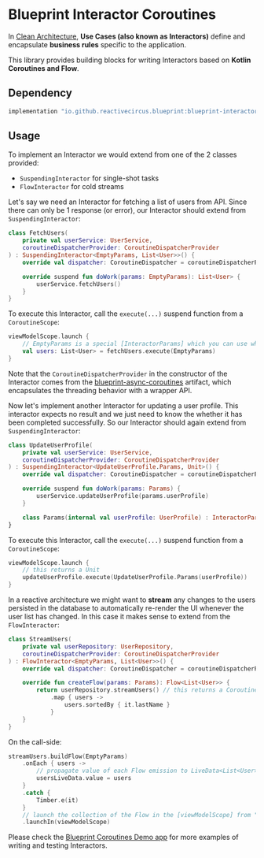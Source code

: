 # Blueprint Interactor Coroutines

In [Clean Architecture][clean-architecture], **Use Cases (also known as Interactors)** define and encapsulate **business rules** specific to the application.

This library provides building blocks for writing Interactors based on **Kotlin Coroutines and Flow**.

## Dependency

```groovy
implementation "io.github.reactivecircus.blueprint:blueprint-interactor-coroutines:${blueprint_version}"
```

## Usage

To implement an Interactor we would extend from one of the 2 classes provided:

* `SuspendingInteractor` for single-shot tasks
* `FlowInteractor` for cold streams

Let's say we need an Interactor for fetching a list of users from API. Since there can only be 1 response (or error), our Interactor should extend from `SuspendingInteractor`:

```kotlin
class FetchUsers(
    private val userService: UserService,
    coroutineDispatcherProvider: CoroutineDispatcherProvider
) : SuspendingInteractor<EmptyParams, List<User>>() {
    override val dispatcher: CoroutineDispatcher = coroutineDispatcherProvider.io

    override suspend fun doWork(params: EmptyParams): List<User> {
        userService.fetchUsers()
    }
}
```

To execute this Interactor, call the `execute(...)` suspend function from a `CoroutineScope`:

```kotlin
viewModelScope.launch {
    // EmptyParams is a special [InteractorParams] which you can use when the Interactor has no params.
    val users: List<User> = fetchUsers.execute(EmptyParams)
}
```

Note that the `CoroutineDispatcherProvider` in the constructor of the Interactor comes from the [blueprint-async-coroutines][async-coroutines] artifact, which encapsulates the threading behavior with a wrapper API.

Now let's implement another Interactor for updating a user profile. This interactor expects no result and we just need to know the whether it has been completed successfully. So our Interactor should again extend from `SuspendingInteractor`:

```kotlin
class UpdateUserProfile(
    private val userService: UserService,
    coroutineDispatcherProvider: CoroutineDispatcherProvider
) : SuspendingInteractor<UpdateUserProfile.Params, Unit>() {
    override val dispatcher: CoroutineDispatcher = coroutineDispatcherProvider.io

    override suspend fun doWork(params: Params) {
        userService.updateUserProfile(params.userProfile)
    }

    class Params(internal val userProfile: UserProfile) : InteractorParams
}
```

To execute this Interactor, call the `execute(...)` suspend function from a `CoroutineScope`:

```kotlin
viewModelScope.launch {
    // this returns a Unit
    updateUserProfile.execute(UpdateUserProfile.Params(userProfile))
}
```

In a reactive architecture we might want to **stream** any changes to the users persisted in the database to automatically re-render the UI whenever the user list has changed. In this case it makes sense to extend from the `FlowInteractor`:

```kotlin
class StreamUsers(
    private val userRepository: UserRepository,
    coroutineDispatcherProvider: CoroutineDispatcherProvider
) : FlowInteractor<EmptyParams, List<User>>() {
    override val dispatcher: CoroutineDispatcher = coroutineDispatcherProvider.io

    override fun createFlow(params: Params): Flow<List<User>> {
        return userRepository.streamUsers() // this returns a Coroutines Flow
            .map { users ->
                users.sortedBy { it.lastName }
            }
    }
}
```

On the call-side:
 
```kotlin
streamUsers.buildFlow(EmptyParams)
    .onEach { users ->
        // propagate value of each Flow emission to LiveData<List<User>>
        usersLiveData.value = users
    }
    .catch {
        Timber.e(it)
    }
    // launch the collection of the Flow in the [viewModelScope] from "androidx.lifecycle:lifecycle-viewmodel-ktx"
    .launchIn(viewModelScope)
```

Please check the [Blueprint Coroutines Demo app][demo-coroutines] for more examples of writing and testing Interactors. 

[clean-architecture]: http://blog.cleancoder.com/uncle-bob/2012/08/13/the-clean-architecture.html
[async-coroutines]: https://github.com/ReactiveCircus/blueprint/tree/master/blueprint-async-coroutines/
[demo-coroutines]: https://github.com/ReactiveCircus/blueprint/tree/master/samples/demo-coroutines/
